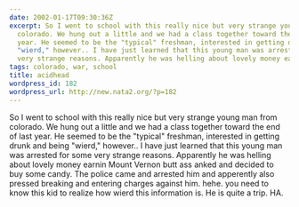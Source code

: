 ```yaml
---
date: 2002-01-17T09:30:36Z
excerpt: So I went to school with this really nice but very strange young man from
  colorado. We hung out a little and we had a class together toward the end of last
  year. He seemed to be the "typical" freshman, interested in getting drunk and being
  "wierd," however.. I have just learned that this young man was arrested for some
  very strange reasons. Apparently he was helling about lovely money earnin Moun...
tags: colorado, war, school
title: acidhead
wordpress_id: 182
wordpress_url: http://new.nata2.org/?p=182
---
```


So I went to school with this really nice but very strange young man from colorado. We hung out a little and we had a class together toward the end of last year. He seemed to be the "typical" freshman, interested in getting drunk and being "wierd," however.. I have just learned that this young man was arrested for some very strange reasons. Apparently he was helling about lovely money earnin Mount Vernon butt ass anked and decided to buy some candy. The police came and arrested him and apperently also pressed breaking and entering charges against him. hehe. you need to know this kid to realize how wierd this information is. He is quite a trip. HA.

